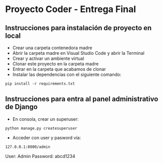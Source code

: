 # Proyecto Coder - Entrega Final

## Instrucciones para instalación de proyecto en local
+ Crear una carpeta contenedora madre
+ Abrir la carpeta madre en Visual Studio Code y abrir la Terminal
+ Crear y activar un ambiente virtual
+ Clonar este proyecto en la carpeta madre
+ Entrar en la carpeta que acabamos de clonar
+ Instalar las dependencias con el siguiente comando:

```
pip install -r requirements.txt
```

## Instrucciones para entra al panel administrativo de Django
+ En consola, crear un superuser:
```
python manage.py createsuperuser
```
+ Acceder con user y pasword vía:
```
127.0.0.1:8000/admin
```
User: Admin
Password: abcd1234